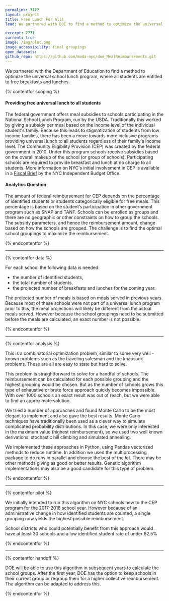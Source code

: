 ```yaml
---
permalink: ????
layout: project
title: Free Lunch For All!
lead: We partnered with DOE to find a method to optimize the universal school lunch program, where all students are entitled to free breakfasts and lunches.

excerpt: ????
current: true
image: /img/plot.png
image_accessibility: final groupings
open_datasets:
github_repo: https://github.com/moda-nyc/doe_MealReimbursements.git
---
```



We partnered with the Department of Education to find a method to optimize the universal school lunch program, where all students are entitled to free breakfasts and lunches.

{% contentfor scoping %}

#### Providing free universal lunch to all students
The federal government offers meal subsidies to schools participating in the National School Lunch Program, run by the USDA. Traditionally this worked by giving a subsidy per meal based on the income level of the individual student's family. Because this leads to stigmatization of students from low income families, there has been a move towards more inclusive programs providing universal lunch to all students regardless of their family's income level. The Community Eligibility Provision (CEP) was created by the federal government in 2010. Under this program schools receive subsidies based on the overall makeup of the school (or group of schools). Participating schools are required to provide breakfast and lunch at no charge to all students. More information on NYC's initial involvement in CEP is available in a [Fiscal Brief](http://www.ibo.nyc.ny.us/iboreports/if-no-student-pays-cost-to-provide-free-lunch-for-all-of-new-york-citys-elementary-school-students.html) by the NYC Independent Budget Office.

#### Analytics Question
The amount of federal reimbursement for CEP depends on the percentage of identified students or students categorically eligible for free meals. This percentage is based on the student’s participation in other government program such as SNAP and TANF. Schools can be enrolled as groups and there are no geographic or other constraints on how to group the schools. The subsidy parameters, and hence the reimbursement amount, change based on how the schools are grouped. The challenge is to find the optimal school groupings to maximize the reimbursement.

{% endcontentfor %}

------------

{% contentfor data %}

For each school the following data is needed:
* the number of identified students,
* the total number of students, 
* the projected number of breakfasts and lunches for the coming year.

The projected number of meals is based on meals served in previous years. Because most of these schools were not part of a universal lunch program prior to this, the meal projections will likely be different from the actual meals served. However because the school groupings need to be submitted before the meals are calculated, an exact number is not possible.

{% endcontentfor %}

------------

{% contentfor analysis %}

This is a combinatorial optimization problem, similar to some very well -known problems such as the traveling salesman and the knapsack problems. These are all are easy to state but hard to solve. 

This problem is straightforward to solve for a handful of schools. The reimbursement can be calculated for each possible grouping and the highest grouping would be chosen. But as the number of schools grows this type of exhaustive or brute force approach quickly becomes impossible. With over 1000 schools an exact result was out of reach, but we were able to find an approximate solution. 

We tried a number of approaches and found Monte Carlo to be the most elegant to implement and also gave the best results. Monte Carlo techniques have traditionally been used as a clever way to simulate complicated probability distributions. In this case, we were only interested in the maximum value (highest reimbursement), so we used two well known derivations: stochastic hill climbing and simulated annealing.

We implemented these approaches in Python, using Pandas vectorized methods to reduce runtime. In addition we used the multiprocessing package to do runs in parallel and choose the best of the lot.
There may be other methods giving as good or better results. Genetic algorithm implementations may also be a good candidate for this type of problem.

{% endcontentfor %}

------------

{% contentfor pilot %}

We initially intended to run this algorithm on NYC schools new to the CEP program for the 2017-2018 school year. However because of an administrative change in how identified students are counted, a single grouping now yields the highest possible reimbursement. 

School districts who could potentially benefit from this approach would have at least 30 schools and a low identified student rate of under 62.5% 

{% endcontentfor %}

------------

{% contentfor handoff %}

DOE will be able to use this algorithm in subsequent years to calculate the school groups.  After the first year, DOE has the option to keep schools in their current group or regroup them for a higher collective reimbursement. The algorithm can be adapted to address this.

{% endcontentfor %}

